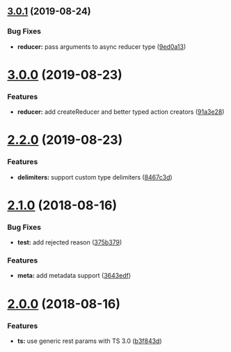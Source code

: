 ## [3.0.1](https://github.com/omichelsen/redux-promise-middleware-actions/compare/v3.0.0...v3.0.1) (2019-08-24)


### Bug Fixes

* **reducer:** pass arguments to async reducer type ([9ed0a13](https://github.com/omichelsen/redux-promise-middleware-actions/commit/9ed0a13))



# [3.0.0](https://github.com/omichelsen/redux-promise-middleware-actions/compare/v2.2.0...v3.0.0) (2019-08-23)


### Features

* **reducer:** add createReducer and better typed action creators ([91a3e28](https://github.com/omichelsen/redux-promise-middleware-actions/commit/91a3e28))



# [2.2.0](https://github.com/omichelsen/redux-promise-middleware-actions/compare/v2.1.0...v2.2.0) (2019-08-23)


### Features

* **delimiters:** support custom type delimiters ([8467c3d](https://github.com/omichelsen/redux-promise-middleware-actions/commit/8467c3d))



# [2.1.0](https://github.com/omichelsen/redux-promise-middleware-actions/compare/v2.0.0...v2.1.0) (2018-08-16)


### Bug Fixes

* **test:** add rejected reason ([375b379](https://github.com/omichelsen/redux-promise-middleware-actions/commit/375b379))


### Features

* **meta:** add metadata support ([3643edf](https://github.com/omichelsen/redux-promise-middleware-actions/commit/3643edf))



# [2.0.0](https://github.com/omichelsen/redux-promise-middleware-actions/compare/b3f843d...v2.0.0) (2018-08-16)


### Features

* **ts:** use generic rest params with TS 3.0 ([b3f843d](https://github.com/omichelsen/redux-promise-middleware-actions/commit/b3f843d))



